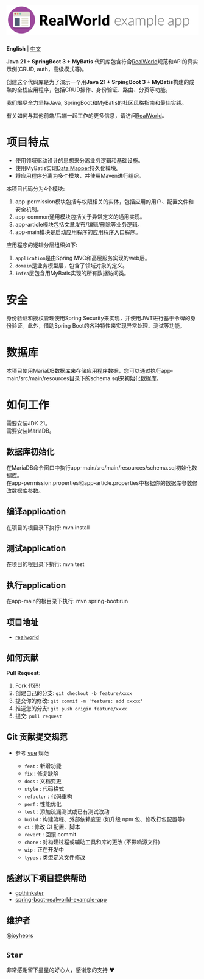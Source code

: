 # ![RealWorld Example App](./logo.png)

**English** | [中文](./README.md)  

**Java 21 + SpringBoot 3 + MyBatis** 代码库包含符合[RealWorld](https://github.com/gothinkster/realworld)规范和API的真实示例(CRUD, auth，高级模式等)。  

创建这个代码库是为了演示一个用**Java 21 + SrpingBoot 3 + MyBatis**构建的成熟的全栈应用程序，包括CRUD操作、身份验证、路由、分页等功能。  

我们竭尽全力坚持Java, SpringBoot和MyBatis的社区风格指南和最佳实践。  

有关如何与其他前端/后端一起工作的更多信息，请访问[RealWorld](https://github.com/gothinkster/realworld)。  

# 项目特点

* 使用领域驱动设计的思想来分离业务逻辑和基础设施。  
* 使用MyBatis实现[Data Mapper](https://martinfowler.com/eaaCatalog/dataMapper.html)持久化模块。  
* 将应用程序分离为多个模块，并使用Maven进行组织。  

本项目代码分为4个模块:  
1. app-permission模块包括与权限相关的实体，包括应用的用户、配置文件和安全机制。  
2. app-common通用模块包括关于异常定义的通用实现。  
3. app-article模块包括文章发布/编辑/删除等业务逻辑。  
4. app-main模块是启动应用程序的应用程序入口程序。  

应用程序的逻辑分层组织如下:
1. `application`是由Spring MVC和高层服务实现的web层。  
2. `domain`是业务模型层，包含了领域对象的定义。  
3. `infra`层包含用MyBatis实现的所有数据访问类。  

# 安全  

身份验证和授权管理使用Spring Security来实现，并使用JWT进行基于令牌的身份验证。此外，借助Spring Boot的各种特性来实现异常处理、测试等功能。  

# 数据库  

本项目使用MariaDB数据库来存储应用程序数据，您可以通过执行app-main/src/main/resources目录下的schema.sql来初始化数据库。  


# 如何工作    

需要安装JDK 21。  
需要安装MariaDB。  

## 数据库初始化  

在MariaDB命令窗口中执行app-main/src/main/resources/schema.sql初始化数据库。  
在app-permission.properties和app-article.properties中根据你的数据库参数修改数据库参数。  

## 编译application
在项目的根目录下执行: mvn install

## 测试application
在项目的根目录下执行: mvn test

## 执行application
在app-main的根目录下执行: mvn spring-boot:run

## 项目地址

- [realworld](https://github.com/joyheros/realworld)  

## 如何贡献

**Pull Request:**

1. Fork 代码!
2. 创建自己的分支: `git checkout -b feature/xxxx`
3. 提交你的修改: `git commit -m 'feature: add xxxxx'`
4. 推送您的分支: `git push origin feature/xxxx`
5. 提交: `pull request`

## Git 贡献提交规范

- 参考 [vue](https://github.com/vuejs/vue/blob/dev/.github/COMMIT_CONVENTION.md) 规范

  - `feat` : 新增功能
  - `fix` : 修复缺陷
  - `docs` : 文档变更
  - `style` : 代码格式
  - `refactor` : 代码重构
  - `perf` : 性能优化
  - `test` : 添加疏漏测试或已有测试改动
  - `build` : 构建流程、外部依赖变更 (如升级 npm 包、修改打包配置等)
  - `ci` : 修改 CI 配置、脚本
  - `revert` : 回滚 commit
  - `chore` : 对构建过程或辅助工具和库的更改 (不影响源文件)
  - `wip` : 正在开发中
  - `types` : 类型定义文件修改

## 感谢以下项目提供帮助

- [gothinkster](https://github.com/gothinkster/realworld)  
- [spring-boot-realworld-example-app](https://github.com/gothinkster/spring-boot-realworld-example-app)  

## 维护者

[@joyheors](https://github.com/joyheros)  

## `Star`

非常感谢留下星星的好心人，感谢您的支持 :heart: